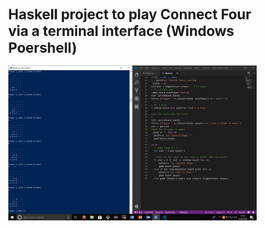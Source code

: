 # Haskell project to play Connect Four via a terminal interface (Windows Poershell)
![alt text](https://raw.githubusercontent.com/gigamatt/connect-four-haskell/master/img/readme_image.png)
